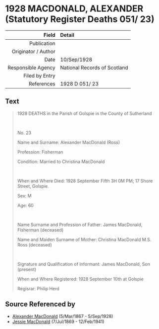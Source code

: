 ﻿---
layout: page
permalink: /sources/s79581232
---

# 1928 MACDONALD, ALEXANDER (Statutory Register Deaths 051/ 23)

Field | Detail
---:|:---
Publication | 
Originator / Author | 
Date | 10/Sep/1928
Responsible Agency | National Records of Scotland
Filed by Entry | 
References | 1928 D 051/ 23

## Text

> 1928 DEATHS in the Parish of Golspie in the County of Sutherland
>
> <br/>
>
> No. 23
>
> Name and Surname: Alexander MacDonald (Ross)
>
> Profession: Fisherman
>
> Condition: Married to Christina MacDonald
>
> <br/>
>
> When and Where Died: 1928 September Fifth 3H 0M PM; 17 Shore Street, Golspie.
>
> Sex: M
>
> Age: 60
>
> <br/>
>
> Name Surname and Profession of Father: James MacDonald, Fisherman (deceased)
>
> Name and Maiden Surname of Mother: Christina MacDonald M.S. Ross (deceased)
>
> <br/>
>
> Signature and Qualification of Informant: James MacDonald, Son (present)
>
> When and Where Registered: 1928 September 10th at Golspie
>
> Regisrar: Philip Herd
>

## Source Referenced by

* [Alexander MacDonald](../people/@81905126@-alexander-macdonald-b1867-3-5-d1928-9-5.md) (5/Mar/1867 - 5/Sep/1928)
* [Jessie MacDonald](../people/@97412403@-jessie-macdonald-b1869-7-7-d1941-2-12.md) (7/Jul/1869 - 12/Feb/1941)
